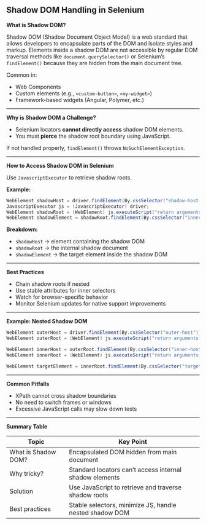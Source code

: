 ## Shadow DOM Handling in Selenium


**What is Shadow DOM?**

Shadow DOM (Shadow Document Object Model) is a web standard that allows developers to encapsulate parts of the DOM and isolate styles and markup. Elements inside a shadow DOM are not accessible by regular DOM traversal methods like `document.querySelector()` or Selenium’s `findElement()` because they are hidden from the main document tree.

Common in:
- Web Components
- Custom elements (e.g., `<custom-button>`, `<my-widget>`)
- Framework-based widgets (Angular, Polymer, etc.)

---

**Why is Shadow DOM a Challenge?**

- Selenium locators **cannot directly access** shadow DOM elements.
- You must **pierce** the shadow root boundary using JavaScript.

If not handled properly, `findElement()` throws `NoSuchElementException`.

---

**How to Access Shadow DOM in Selenium**

Use `JavascriptExecutor` to retrieve shadow roots.

**Example:**
```java
WebElement shadowHost = driver.findElement(By.cssSelector("shadow-host-selector"));
JavascriptExecutor js = (JavascriptExecutor) driver;
WebElement shadowRoot = (WebElement) js.executeScript("return arguments[0].shadowRoot", shadowHost);
WebElement shadowElement = shadowRoot.findElement(By.cssSelector("inner-element-selector"));
```

**Breakdown:**
- `shadowHost` → element containing the shadow DOM
- `shadowRoot` → the internal shadow document
- `shadowElement` → the target element inside the shadow DOM

---

**Best Practices**

- Chain shadow roots if nested
- Use stable attributes for inner selectors
- Watch for browser-specific behavior
- Monitor Selenium updates for native support improvements

---

**Example: Nested Shadow DOM**
```java
WebElement outerHost = driver.findElement(By.cssSelector("outer-host"));
WebElement outerRoot = (WebElement) js.executeScript("return arguments[0].shadowRoot", outerHost);

WebElement innerHost = outerRoot.findElement(By.cssSelector("inner-host"));
WebElement innerRoot = (WebElement) js.executeScript("return arguments[0].shadowRoot", innerHost);

WebElement targetElement = innerRoot.findElement(By.cssSelector("target-element"));
```

---

**Common Pitfalls**

- XPath cannot cross shadow boundaries
- No need to switch frames or windows
- Excessive JavaScript calls may slow down tests

---

**Summary Table**

| Topic                | Key Point                                             |
|----------------------|--------------------------------------------------------|
| What is Shadow DOM?  | Encapsulated DOM hidden from main document             |
| Why tricky?          | Standard locators can’t access internal shadow elements|
| Solution             | Use JavaScript to retrieve and traverse shadow roots   |
| Best practices       | Stable selectors, minimize JS, handle nested shadow DOM|


